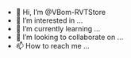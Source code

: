 - 👋 Hi, I’m @VBom-RVTStore
- 👀 I’m interested in ...
- 🌱 I’m currently learning ...
- 💞️ I’m looking to collaborate on ...
- 📫 How to reach me ...

<!---
VBom-RVTStore/VBom-RVTStore is a ✨ special ✨ repository because its `README.md` (this file) appears on your GitHub profile.
You can click the Preview link to take a look at your changes.
--->
